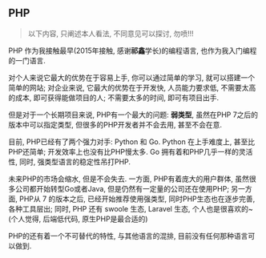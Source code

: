 ## PHP

> 以下内容, 只阐述本人看法, 不同意见可以探讨, 勿喷!!!

PHP 作为我接触最早(2015年接触, 感谢**祁鑫**学长)的编程语言, 也作为我入门编程的一门语言.

对个人来说它最大的优势在于容易上手, 你可以通过简单的学习, 就可以搭建一个简单的网站;
对企业来说, 它最大的优势在于开发快, 人员能力要求低, 不需要太高的成本, 即可获得能做项目的人; 不需要太多的时间, 即可有项目出手.

但是对于一个长期项目来说, PHP有一个最大的问题: **弱类型**, 虽然在PHP 7之后的版本中可以指定类型, 但很多的PHP开发者并不会去用, 甚至不会在意.

目前, PHP已经有了两个强力对手: Python 和 Go.
Python 在上手难度上, 甚至比PHP还简单; 开发效率上也没有比PHP慢太多.
Go 拥有着和PHP几乎一样的灵活性, 同时, 强类型语言的稳定性吊打PHP.

未来PHP的市场会缩水, 但是不会失去.
一方面, PHP有着庞大的用户群体, 虽然很多公司都开始转型Go或者Java, 但是仍然有一定量的公司还在使用PHP;
另一方面, PHP从 7 的版本之后, 已经开始推荐使用强类型, 同时PHP生态也在逐步完善, 各种工具层出;
同时, PHP 还有 swoole 生态, Laravel 生态, 个人也是很喜欢的~
(个人觉得, 后端低代码, 原生PHP是最合适的)

PHP的还有着一个不可替代的特性, 与其他语言的混排, 目前没有任何那种语言可以做到.
